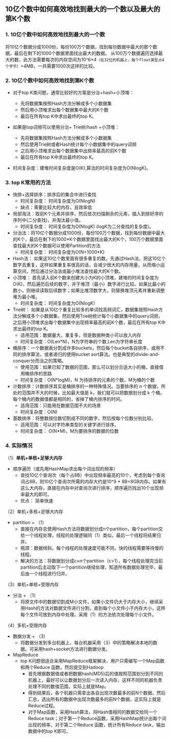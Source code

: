 ## 10亿个数中如何高效地找到最大的一个数以及最大的第K个数

### 1. 10亿个数中如何高效地找到最大的一个数

将10亿个数据分成1000份，每份100万个数据，找到每份数据中最大的那个数据，最后在剩下的1000个数据里面找出最大的数据。 从100万个数据遍历选择最大的数，此方法需要每次的内存空间为10^6*4`（在32位的机器上，每个float类型占4个字节）`=4MB，一共需要1000次这样的比较。



### 2. 10亿个数中如何高效地找到第K个数

- 对于top K类问题，通常比较好的方案是分治+hash+小顶堆：
  - 先将数据集按照Hash方法分解成多个小数据集
  - 然后用小顶堆求出每个数据集中最大的K个数
  - 最后在所有top K中求出最终的top K。

- 如果是top词频可以使用分治+ Trie树/hash +小顶堆：
  - 先将数据集按照Hash方法分解成多个小数据集
  - 然后使用Trie树或者Hash统计每个小数据集中的query词频
  - 之后用小顶堆求出每个数据集中出频率最高的前K个数
  - 最后在所有top K中求出最终的top K。

- 时间复杂度：建堆时间复杂度是O(K),算法的时间复杂度为O(NlogK)。



### 3. top K常用的方法

- 快排+选择排序：排序后的集合中进行查找
  - 时间复杂度： 时间复杂度为O(NlogN)
  - 缺点：需要比较大的内存，且效率低
- 局部淘汰：取前K个元素并排序，然后依次扫描剩余的元素，插入到排好序的序列中(二分查找)，并淘汰最小值。
  - 时间复杂度： 时间复杂度为O(NlogK) (logK为二分查找的复杂度)。
- 分治法：将10亿个数据分成1000份，每份100万个数据，找到每份数据中最大的K个，最后在剩下的1000*K个数据里面找出最大的K个，100万个数据里面查找最大的K个数据可以使用Partition的方法
  - 时间复杂度： 时间复杂度为O(N+1000*K)
- Hash法： 如果这10亿个数里面有很多重复的数，先通过Hash法，把这10亿个数字去重复，这样如果重复率很高的话，会减少很大的内存用量，从而缩小运算空间，然后通过分治法或最小堆法查找最大的K个数。
- 小顶堆： 首先读入前K个数来创建大小为K的小顶堆，建堆的时间复杂度为O(K)，然后遍历后续的数字，并于堆顶（最小）数字进行比较。如果比最小的数小，则继续读取后续数字；如果比堆顶数字大，则替换堆顶元素并重新调整堆为最小堆。
  - 时间复杂度： 时间复杂度为O(NlogK)
- Trie树： 如果是从10亿个重复比较多的单词找高频词汇，数据集按照Hash方法分解成多个小数据集，然后使用Trie树统计每个小数据集中的query词频，之后用小顶堆求出每个数据集中出现频率最高的前K个数，最后在所有top K中求出最终的top K。
  - 适用范围：数据量大，重复多，但是数据种类小可以放入内存
  - 时间复杂度：O(Len*N)，N为字符串的个数,Len为字符串长度
- 桶排序：一个数据表分割成许多buckets，然后每个bucket各自排序，或用不同的排序算法，或者递归的使用bucket sort算法。也是典型的divide-and-conquer分而治之的策略。
  - 使用范围：如果已知了数据的范围，那么可以划分合适大小的桶，直接借用桶排序的思路
  - 时间复杂度：O(N*logM)，N 为待排序的元素的个数，M为桶的个数
- 计数排序：计数排序其实是桶排序的一种特殊情况。当要排序的 n 个数据，所处的范围并不大的时候，比如最大值是 k，我们就可以把数据划分成 k 个桶。每个桶内的数据值都是相同的，省掉了桶内排序的时间。
  - 适用范围：只能用在数据范围不大的场景
  - 时间复杂度：O(N)
- 基数排序：将整数按位数切割成不同的数字，然后按每个位数分别比较。
  - 适用范围：可以对字符串类型的关键字进行排序。
  - 时间复杂度： O(N*M)，M为要排序的数据的位数



### 4. 实际情况

（1）**单机+单核+足够大内存**

- 顺序遍历（或先用HashMap求出每个词出现的频率）
  - 查找10亿个查询次（每个占8B）中出现频率最高的10个，考虑到每个查询词占8B，则10亿个查询次所需的内存大约是10^9 * 8B=8GB内存。如果有这么大内存，直接在内存中对查询次进行排序，顺序遍历找出10个出现频率最大的即可。
  - 优点： 简单快速

（2）单机+多核+足够大内存

- partition + （1）
  - 直接在内存总使用Hash方法将数据划分成n个partition，每个partition交给一个线程处理，线程的处理逻辑同（1）类似，最后一个线程将结果归并。
  - 瓶颈：数据倾斜。每个线程的处理速度可能不同，快的线程需要等待慢的线程。
  - 解决的方法：将数据划分成c×n个partition（c>1），每个线程处理完当前partition后主动取下一个partition继续处理，知道所有数据处理完毕，最后由一个线程进行归并。

（3）单机+单核+受限内存

- 分治 + （1）
  - 将原文件中的数据切割成M小文件，如果小文件仍大于内存大小，继续采用Hash的方法对数据文件进行分割，直到每个小文件小于内存大小，这样每个文件可放到内存中处理。采用（1）的方法依次处理每个小文件。

（4）多机+受限内存

- 数据分发 + （3）
  - 将数据分发到多台机器上，每台机器采用（3）中的策略解决本地的数据。可采用hash+socket方法进行数据分发。
- MapReduce
  - top K问题很适合采用MapReduce框架解决，用户只需编写一个Map函数和两个Reduce 函数，然后提交到Hadoop
    - 首先根据数据值或者把数据hash(MD5)后的值按照范围划分到不同的机器上，最好可以让数据划分后一次读入内存，这样不同的机器负责处理不同的数值范围，实际上就是Map。
    - 得到结果后，各个机器只需拿出各自出现次数最多的前N个数据，然后汇总，选出所有的数据中出现次数最多的前N个数据，这实际上就是Reduce过程。
    - 对于Map函数，采用Hash算法，将Hash值相同的数据交给同一个Reduce task；对于第一个Reduce函数，采用HashMap统计出每个词出现的频率，对于第二个Reduce 函数，统计所有Reduce task，输出数据中的top K即可。